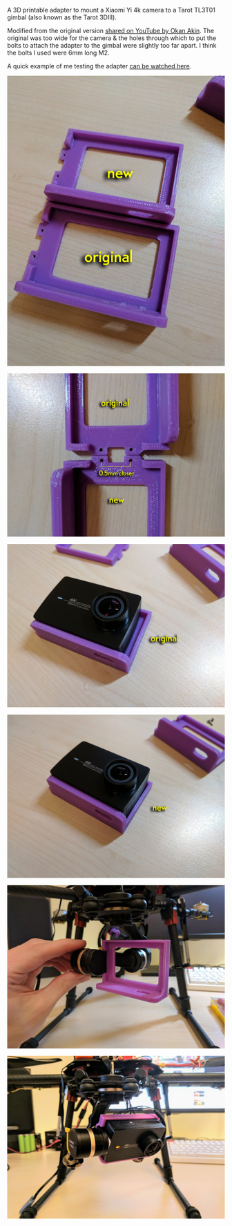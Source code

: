 A 3D printable adapter to mount a Xiaomi Yi 4k camera to a Tarot TL3T01 gimbal (also known as the Tarot 3DⅢ).

Modified from the original version [shared on YouTube by Okan Akin](https://www.youtube.com/watch?v=DP3QlsVJCPA). The original was too wide for the camera & the holes through which to put the bolts to attach the adapter to the gimbal were slightly too far apart. I think the bolts I used were 6mm long M2.

A quick example of me testing the adapter [can be watched here](https://youtu.be/4R-7WbvqFD8?t=2m44s).

![](1.jpg)

![](2.jpg)

![](3.jpg)

![](4.jpg)

![](5.jpg)

![](6.jpg)
